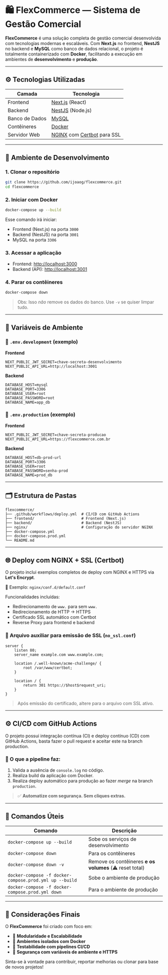 # 🛍️ FlexCommerce — Sistema de Gestão Comercial

**FlexCommerce** é uma solução completa de gestão comercial desenvolvida com tecnologias modernas e escaláveis. Com **Next.js** no frontend, **NestJS** no backend e **MySQL** como banco de dados relacional, o projeto é totalmente containerizado com **Docker**, facilitando a execução em ambientes de **desenvolvimento** e **produção**.

---

## ⚙️ Tecnologias Utilizadas

| Camada         | Tecnologia        |
|----------------|-------------------|
| Frontend       | [Next.js](https://nextjs.org/) (React) |
| Backend        | [NestJS](https://nestjs.com/) (Node.js) |
| Banco de Dados | [MySQL](https://www.mysql.com/) |
| Contêineres    | [Docker](https://www.docker.com/) |
| Servidor Web   | [NGINX](https://nginx.org/) com [Certbot](https://certbot.eff.org/) para SSL |

---

## 🚀 Ambiente de Desenvolvimento

### 1. Clonar o repositório

```bash
git clone https://github.com/ijoaog/flexcommerce.git
cd flexcommerce
```

### 2. Iniciar com Docker

```bash
docker-compose up --build
```

Esse comando irá iniciar:

- Frontend (Next.js) na porta `3000`
- Backend (NestJS) na porta `3001`
- MySQL na porta `3306`

### 3. Acessar a aplicação

- Frontend: [http://localhost:3000](http://localhost:3000)
- Backend (API): [http://localhost:3001](http://localhost:3001)

### 4. Parar os contêineres

```bash
docker-compose down
```

> Obs: Isso *não* remove os dados do banco. Use `-v` se quiser limpar tudo.

---

## 🔐 Variáveis de Ambiente

### 🔧 `.env.development` (exemplo)

**Frontend**
```env
NEXT_PUBLIC_JWT_SECRET=chave-secreta-desenvolvimento
NEXT_PUBLIC_API_URL=http://localhost:3001
```

**Backend**
```env
DATABASE_HOST=mysql
DATABASE_PORT=3306
DATABASE_USER=root
DATABASE_PASSWORD=root
DATABASE_NAME=app_db
```

### 🚀 `.env.production` (exemplo)

**Frontend**
```env
NEXT_PUBLIC_JWT_SECRET=chave-secreta-producao
NEXT_PUBLIC_API_URL=https://flexcommerce.com.br
```

**Backend**
```env
DATABASE_HOST=db-prod-url
DATABASE_PORT=3306
DATABASE_USER=root
DATABASE_PASSWORD=senha-prod
DATABASE_NAME=prod_db
```

---

## 🗂️ Estrutura de Pastas

```
flexcommerce/
├── .github/workflows/deploy.yml  # CI/CD com GitHub Actions
├── frontend/                     # Frontend (Next.js)
├── backend/                      # Backend (NestJS)
├── nginx/                        # Configuração do servidor NGINX
├── docker-compose.yml
├── docker-compose.prod.yml
└── README.md
```

---

## 🌐 Deploy com NGINX + SSL (Certbot)

O projeto inclui exemplos completos de deploy com NGINX e HTTPS via **Let's Encrypt**.

📁 Exemplo: `nginx/conf.d/default.conf`

Funcionalidades incluídas:

- Redirecionamento de `www.` para sem `www.`
- Redirecionamento de HTTP → HTTPS
- Certificado SSL automático com Certbot
- Reverse Proxy para frontend e backend

### 🔄 Arquivo auxiliar para emissão de SSL (`no_ssl.conf`)

```nginx
server {
    listen 80;
    server_name example.com www.example.com;

    location /.well-known/acme-challenge/ {
        root /var/www/certbot;
    }

    location / {
        return 301 https://$host$request_uri;
    }
}
```

> Após emissão do certificado, altere para o arquivo com SSL ativo.

---

## ⚙️ CI/CD com GitHub Actions

O projeto possui integração contínua (CI) e deploy contínuo (CD) com GitHub Actions, basta fazer o pull request e aceitar este na branch production.

### 🧪 O que a pipeline faz:

1. Valida a ausência de `console.log` no código.
2. Realiza build da aplicação com Docker.
3. Realiza deploy automático para produção ao fazer *merge* na branch `production`.

> ✅ **Automatize com segurança. Sem cliques extras.**

---

## 🧰 Comandos Úteis

| Comando | Descrição |
|--------|-----------|
| `docker-compose up --build` | Sobe os serviços de desenvolvimento |
| `docker-compose down` | Para os contêineres |
| `docker-compose down -v` | Remove os contêineres **e os volumes** (⚠️ reset total) |
| `docker-compose -f docker-compose.prod.yml up --build` | Sobe o ambiente de produção |
| `docker-compose -f docker-compose.prod.yml down` | Para o ambiente de produção |

---

## 📢 Considerações Finais

O **FlexCommerce** foi criado com foco em:

- 🔁 **Modularidade e Escalabilidade**
- 🐳 **Ambientes isolados com Docker**
- 🧪 **Testabilidade com pipelines CI/CD**
- 🔐 **Segurança com variáveis de ambiente e HTTPS**

Sinta-se à vontade para contribuir, reportar melhorias ou clonar para base de novos projetos!
